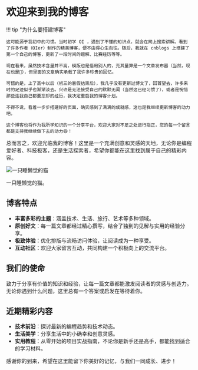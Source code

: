 # 欢迎来到我的博客

!!! tip "为什么要搭建博客"

    这可能源于我初中的习惯。当时初学 OI ，遇到了不懂的知识点，就会在网上搜索讲解。看到了许多作者（OIer）制作的精美博客，便不由得心生向往。随后，我就在 cnblogs 上搭建了第一个自己的博客，更新了一段时间的题解、比赛经历等等。
    
    现在看来，虽然技术含量并不高，模版也是借用别人的，充其量算是一个文章发布器（当然，现在也是🤣），但里面的文章确实承载了我许多珍贵的回忆。

    可惜的是，上了高中以后（初三的暑假结束后），我几乎没有更新过博文了，回首望去，许多来时的足迹似乎也渐渐淡去。兴许是无法接受自己的默默无闻（当然这已经习惯了），或者是惋惜那些连我自己都要忘却的经历，我决定重启我的博客计划。

    不得不说，看着一步步搭建好的页面，确实感到了满满的成就感，这也是我继续更新博客的动力吧。
    
    这个博客也将作为我所学知识的一个分享平台，欢迎大家对不足之处进行指正，您的每一个留言都是支持我继续做下去的动力😄！

总而言之，欢迎光临我的博客！这里是一个充满创意和灵感的天地，无论你是编程爱好者、科技极客，还是生活探索者，希望你都能在这里找到属于自己的精彩内容。

![一只睡懒觉的猫](assets/cat.jpg)

一只睡懒觉的猫。

## 博客特点

- **丰富多彩的主题**：涵盖技术、生活、旅行、艺术等多种领域。
- **原创好文**：每一篇文章都经过精心撰写，结合了独到的见解与实用的经验分享。
- **极致体验**：优化排版与流畅访问体验，让阅读成为一种享受。
- **互动社区**：欢迎大家留言互动，共同构建一个积极向上的交流平台。

## 我们的使命

致力于分享有价值的知识和经验，让每一篇文章都能激发阅读者的灵感与创造力。无论你遇到什么问题，这里总有一个答案或启发在等待着你。

## 近期精彩内容

- **技术前沿**：探讨最新的编程趋势和技术动态。
- **生活美学**：分享生活中的小确幸和创意灵感。
- **实用教程**：从零开始的项目实战指南，不论你是新手还是高手，都能找到适合的学习材料。

感谢你的到来，希望在这里能留下你美好的记忆，与我们一同成长、进步！